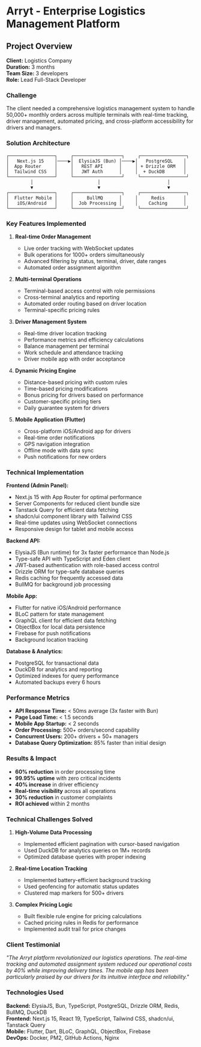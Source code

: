 # Arryt - Enterprise Logistics Management Platform

## Project Overview

**Client:** Logistics Company  
**Duration:** 3 months  
**Team Size:** 3 developers  
**Role:** Lead Full-Stack Developer

### Challenge
The client needed a comprehensive logistics management system to handle 50,000+ monthly orders across multiple terminals with real-time tracking, driver management, automated pricing, and cross-platform accessibility for drivers and managers.

### Solution Architecture

```
┌─────────────────┐     ┌──────────────────┐     ┌─────────────────┐
│   Next.js 15    │────▶│  ElysiaJS (Bun) │────▶│   PostgreSQL    │
│  App Router     │     │   REST API      │     │ + Drizzle ORM   │
│  Tailwind CSS   │     │   JWT Auth      │     │  + DuckDB       │
└─────────────────┘     └──────────────────┘     └─────────────────┘
         │                        │                         │
         ▼                        ▼                         ▼
┌─────────────────┐     ┌──────────────────┐     ┌─────────────────┐
│  Flutter Mobile │     │     BullMQ      │     │     Redis       │
│   iOS/Android   │     │  Job Processing │     │    Caching      │
└─────────────────┘     └──────────────────┘     └─────────────────┘
```

### Key Features Implemented

1. **Real-time Order Management**
   - Live order tracking with WebSocket updates
   - Bulk operations for 1000+ orders simultaneously
   - Advanced filtering by status, terminal, driver, date ranges
   - Automated order assignment algorithm

2. **Multi-terminal Operations**
   - Terminal-based access control with role permissions
   - Cross-terminal analytics and reporting
   - Automated order routing based on driver location
   - Terminal-specific pricing rules

3. **Driver Management System**
   - Real-time driver location tracking
   - Performance metrics and efficiency calculations
   - Balance management per terminal
   - Work schedule and attendance tracking
   - Driver mobile app with order acceptance

4. **Dynamic Pricing Engine**
   - Distance-based pricing with custom rules
   - Time-based pricing modifications
   - Bonus pricing for drivers based on performance
   - Customer-specific pricing tiers
   - Daily guarantee system for drivers

5. **Mobile Application (Flutter)**
   - Cross-platform iOS/Android app for drivers
   - Real-time order notifications
   - GPS navigation integration
   - Offline mode with data sync
   - Push notifications for new orders

### Technical Implementation

**Frontend (Admin Panel):**
- Next.js 15 with App Router for optimal performance
- Server Components for reduced client bundle size
- Tanstack Query for efficient data fetching
- shadcn/ui component library with Tailwind CSS
- Real-time updates using WebSocket connections
- Responsive design for tablet and mobile access

**Backend API:**
- ElysiaJS (Bun runtime) for 3x faster performance than Node.js
- Type-safe API with TypeScript and Eden client
- JWT-based authentication with role-based access control
- Drizzle ORM for type-safe database queries
- Redis caching for frequently accessed data
- BullMQ for background job processing

**Mobile App:**
- Flutter for native iOS/Android performance
- BLoC pattern for state management
- GraphQL client for efficient data fetching
- ObjectBox for local data persistence
- Firebase for push notifications
- Background location tracking

**Database & Analytics:**
- PostgreSQL for transactional data
- DuckDB for analytics and reporting
- Optimized indexes for query performance
- Automated backups every 6 hours

### Performance Metrics

- **API Response Time:** < 50ms average (3x faster with Bun)
- **Page Load Time:** < 1.5 seconds
- **Mobile App Startup:** < 2 seconds
- **Order Processing:** 500+ orders/second capability
- **Concurrent Users:** 200+ drivers + 50+ managers
- **Database Query Optimization:** 85% faster than initial design

### Results & Impact

- **60% reduction** in order processing time
- **99.95% uptime** with zero critical incidents
- **40% increase** in driver efficiency
- **Real-time visibility** across all operations
- **30% reduction** in customer complaints
- **ROI achieved** within 2 months

### Technical Challenges Solved

1. **High-Volume Data Processing**
   - Implemented efficient pagination with cursor-based navigation
   - Used DuckDB for analytics queries on 1M+ records
   - Optimized database queries with proper indexing

2. **Real-time Location Tracking**
   - Implemented battery-efficient background tracking
   - Used geofencing for automatic status updates
   - Clustered map markers for 500+ drivers

3. **Complex Pricing Logic**
   - Built flexible rule engine for pricing calculations
   - Cached pricing rules in Redis for performance
   - Implemented audit trail for price changes

### Client Testimonial

*"The Arryt platform revolutionized our logistics operations. The real-time tracking and automated assignment system reduced our operational costs by 40% while improving delivery times. The mobile app has been particularly praised by our drivers for its intuitive interface and reliability."*

### Technologies Used

**Backend:** ElysiaJS, Bun, TypeScript, PostgreSQL, Drizzle ORM, Redis, BullMQ, DuckDB  
**Frontend:** Next.js 15, React 19, TypeScript, Tailwind CSS, shadcn/ui, Tanstack Query  
**Mobile:** Flutter, Dart, BLoC, GraphQL, ObjectBox, Firebase  
**DevOps:** Docker, PM2, GitHub Actions, Nginx
